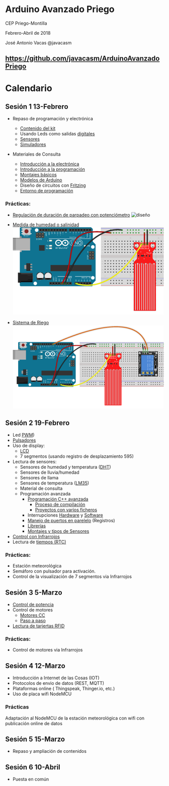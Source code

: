 # Arduino Avanzado Priego

CEP Priego-Montilla

Febrero-Abril de 2018

José Antonio Vacas @javacasm

## https://github.com/javacasm/ArduinoAvanzadoPriego

# Calendario

## Sesión 1 13-Febrero
* Repaso de programación y electrónica
  * [Contenido del kit](https://www.prometec.net/producto/kit-inicio/)
  * Usando Leds como salidas [digitales](./Repaso/programacion.md#sem%C3%A1foro)
  * [Sensores](./Repaso/programacion.md#medidas-con-sensores)
  * [Simuladores](./Repaso/3.5_Simuladores.pdf)

* Materiales de Consulta  
  * [Introducción a la electrónica](./Repaso/0.4_IntroduccionElectr%C3%B3nica.pdf)
  * [Introducción a la programación](./Repaso/1.1.1_IntroduccionProgramacion.pdf)
  * [Montajes básicos](./Repaso/1.1.3_IntroduccionMontajes.pdf)
  * [Modelos de Arduino](./Repaso/ComparacionHardware.pdf)
  * Diseño de circuitos con [Fritzing](./Repaso/Fritzing.pdf)
  * [Entorno de programación](./IDES.md)

### Prácticas:
  * [Regulación de duración de parpadeo con potenciómetro](./codigo/Blink_pot/Blink_pot.ino)
![diseño](https://d10zxokiwapyap.cloudfront.net/circuits/6is9dUxHaNz-ecec58f7-35dc-4516-ae12-a31f52b4e9d0-snapshot-thumb?&s=d796c4086745ef0cdded47ea6e736cd6)

  * [Medida de humedad o salinidad](./codigo/Humedad_Saturacion_salina/Humedad_Saturacion_salina.ino)
  ![Humedad](./images/MedidaHumedadSalinidad_bb.png)
  * [Sistema de Riego](./codigo/Sistema_Riego/Sistema_Riego.ino)
![Sistema de riego](./images/SistemaRiego_bb.png)

## Sesión 2 19-Febrero
* Led [PWM](./Repaso/programacion.md#salidas-anal%C3%B3gicas))
* [Pulsadores](/Repaso/programacion.md#detectar-una-pulsaci%C3%B3n)
* Uso de display:
  * [LCD](./Repaso/2.1.6_DisplayLCD.pdf)
  * 7 segmentos (usando registro de desplazamiento 595)
* Lectura de sensores:
  * Sensores de humedad y temperatura ([DHT](./Repaso/DHT.pdf))
  * Sensores de lluvia/humedad
  * Sensores de llama
  * Sensores de temperatura ([LM35](./Repaso/LM35.pdf))
  * Material de consulta
  * Programación avanzada
      * [Programación C++ avanzada](./Repaso/1.2.3_ProgramacionAvanzadaCavanzado.pdf)
        * [Proceso de compilación](ProcesoCompilación/README.md)
        * [Proyectos con varios ficheros](ProyectoVariosFicheros/README.md)
      * Interrupciones [Hardware](./Repaso/2.1.3_InterrupcionesHardware.pdf) y [Software](./Repaso/1.2.2_ProgramacionAvanzadaInterrupcionesSoftware.pdf)
      * [Manejo de puertos en parelelo](./Repaso/1.2.1_ProgramacionAvanzadaPuertos.pdf) (Registros)
      * [Librerías](./Repaso/1.2.4_ProgramaciónAvanzadaLibrerías.pdf)  
    * [Montajes y tipos de Sensores](https://github.com/javacasm/ArduinoAvanzadoPriego/blob/master/Repaso/Sensores.pdf)
* [Control con Infrarrojos](./Repaso/3.7_Infrarrojos.pdf)
* Lectura de [tiempos (RTC)](./Repaso/4.2_RTC.pdf)

### Prácticas:
  * Estación meteorológica
  * Semáforo con pulsador para activación.
  * Control de la visualización de 7 segmentos via Infrarrojos


## Sesión 3 5-Marzo
* [Control de potencia](./Repaso/ElectrónicaPotencia.pdf)
* Control de motores
  * [Motores CC](./Repaso/2.1.4_Motores.pdf)
  * [Paso a paso](./Repaso/stepper.md)
* [Lectura de tarjertas RFID](./RFid.md)


### Prácticas:
  * Control de motores via Infrarrojos

## Sesión 4 12-Marzo
* Introducción a Internet de las Cosas (IOT)
* Protocolos de envio de datos (REST, MQTT)
* Plataformas online ( Thingspeak, Thinger.io, etc.)
* Uso de placa wifi NodeMCU

### Prácticas
Adaptación al NodeMCU de la estación meteorológica con wifi con publicación online de datos

## Sesión 5 15-Marzo
* Repaso y ampliación de contenidos


## Sesión 6 10-Abril
* Puesta en común
